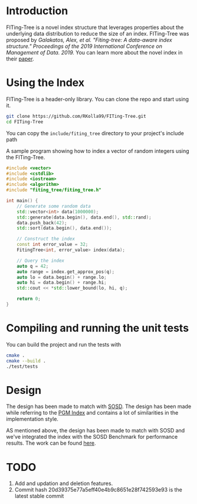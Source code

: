# Introduction

FITing-Tree is a novel index structure that leverages properties about the underlying data distribution to reduce the size of an index. FITing-Tree was proposed by _Galakatos, Alex, et al. "Fiting-tree: A data-aware index structure." Proceedings of the 2019 International Conference on Management of Data. 2019._ You can learn more about the novel index in their [paper](https://dl.acm.org/doi/abs/10.1145/3299869.3319860).

# Using the Index

FITing-Tree is a header-only library. You can clone the repo and start using it.

```bash
git clone https://github.com/RKolla99/FITing-Tree.git
cd FITing-Tree
```

You can copy the `include/fiting_tree` directory to your project's include path

A sample program showing how to index a vector of random integers using the FITing-Tree.

```cpp
#include <vector>
#include <cstdlib>
#include <iostream>
#include <algorithm>
#include "fiting_tree/fiting_tree.h"

int main() {
    // Generate some random data
    std::vector<int> data(1000000);
    std::generate(data.begin(), data.end(), std::rand);
    data.push_back(42);
    std::sort(data.begin(), data.end());

    // Construct the index
    const int error_value = 32;
    FitingTree<int, error_value> index(data);

    // Query the index
    auto q = 42;
    auto range = index.get_approx_pos(q);
    auto lo = data.begin() + range.lo;
    auto hi = data.begin() + range.hi;
    std::cout << *std::lower_bound(lo, hi, q);

    return 0;
}
```

# Compiling and running the unit tests

You can build the project and run the tests with

```bash
cmake .
cmake --build .
./test/tests
```

# Design

The design has been made to match with [SOSD](https://github.com/learnedsystems/SOSD). The design has been made while referring to the [PGM Index](https://github.com/gvinciguerra/PGM-index) and contains a lot of similarities in the implementation style.

AS mentioned above, the design has been made to match with SOSD and we've integrated the index with the SOSD Benchmark for performance results. The work can be found [here](https://github.com/reddybhargava/SOSD/tree/dev).

# TODO
1. Add and updation and deletion features.
2. Commit hash 20d39375e77a5eff40e4b9c8651e28f742593e93 is the latest stable commit
